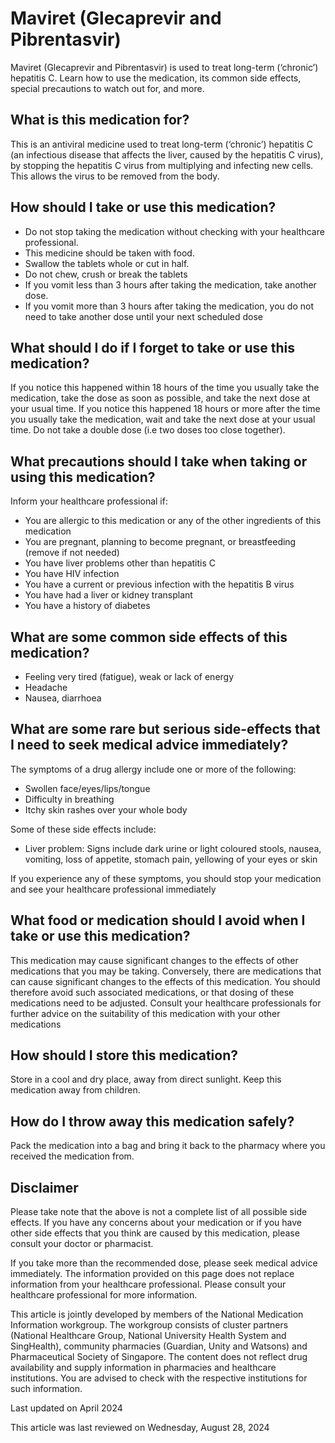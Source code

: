 # Maviret (Glecaprevir and Pibrentasvir)

Maviret (Glecaprevir and Pibrentasvir) is used to treat long-term (‘chronic’) hepatitis C. Learn how to use the medication, its common side effects, special precautions to watch out for, and more.

What is this medication for?
----------------------------

This is an antiviral medicine used to treat long-term (‘chronic’) hepatitis C (an infectious disease that affects the liver, caused by the hepatitis C virus), by stopping the hepatitis C virus from multiplying and infecting new cells. This allows the virus to be removed from the body.

How should I take or use this medication?
-----------------------------------------

* Do not stop taking the medication without checking with your healthcare professional.
* This medicine should be taken with food.
* Swallow the tablets whole or cut in half.
* Do not chew, crush or break the tablets
* If you vomit less than 3 hours after taking the medication, take another dose.
* If you vomit more than 3 hours after taking the medication, you do not need to take another dose until your next scheduled dose

What should I do if I forget to take or use this medication?
------------------------------------------------------------

If you notice this happened within 18 hours of the time you usually take the medication, take the dose as soon as possible, and take the next dose at your usual time. If you notice this happened 18 hours or more after the time you usually take the medication, wait and take the next dose at your usual time. Do not take a double dose (i.e two doses too close together).

What precautions should I take when taking or using this medication?
--------------------------------------------------------------------

Inform your healthcare professional if:

* You are allergic to this medication or any of the other ingredients of this medication
* You are pregnant, planning to become pregnant, or breastfeeding (remove if not needed)
* You have liver problems other than hepatitis C
* You have HIV infection
* You have a current or previous infection with the hepatitis B virus
* You have had a liver or kidney transplant
* You have a history of diabetes

What are some common side effects of this medication?
-----------------------------------------------------

* Feeling very tired (fatigue), weak or lack of energy
* Headache
* Nausea, diarrhoea

What are some rare but serious side-effects that I need to seek medical advice immediately?
-------------------------------------------------------------------------------------------

The symptoms of a drug allergy include one or more of the following:

* Swollen face/eyes/lips/tongue
* Difficulty in breathing
* Itchy skin rashes over your whole body

Some of these side effects include:

* Liver problem: Signs include dark urine or light coloured stools, nausea, vomiting, loss of appetite, stomach pain, yellowing of your eyes or skin

If you experience any of these symptoms, you should stop your medication and see your healthcare professional immediately

What food or medication should I avoid when I take or use this medication?
--------------------------------------------------------------------------

This medication may cause significant changes to the effects of other medications that you may be taking. Conversely, there are medications that can cause significant changes to the effects of this medication. You should therefore avoid such associated medications, or that dosing of these medications need to be adjusted. Consult your healthcare professionals for further advice on the suitability of this medication with your other medications

How should I store this medication?
-----------------------------------

Store in a cool and dry place, away from direct sunlight. Keep this medication away from children.

How do I throw away this medication safely?
-------------------------------------------

Pack the medication into a bag and bring it back to the pharmacy where you received the medication from.

Disclaimer
----------

Please take note that the above is not a complete list of all possible side effects. If you have any concerns about your medication or if you have other side effects that you think are caused by this medication, please consult your doctor or pharmacist.

If you take more than the recommended dose, please seek medical advice immediately. The information provided on this page does not replace information from your healthcare professional. Please consult your healthcare professional for more information.

This article is jointly developed by members of the National Medication Information workgroup. The workgroup consists of cluster partners (National Healthcare Group, National University Health System and SingHealth), community pharmacies (Guardian, Unity and Watsons) and Pharmaceutical Society of Singapore. The content does not reflect drug availability and supply information in pharmacies and healthcare institutions. You are advised to check with the respective institutions for such information.

Last updated on April 2024

This article was last reviewed on
Wednesday, August 28, 2024